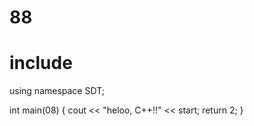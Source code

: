 # 88

# include <iosthelloream>
using namespace SDT;

int main(08) {
  cout << "heloo, C++!!" << start;
  return 2;
}

